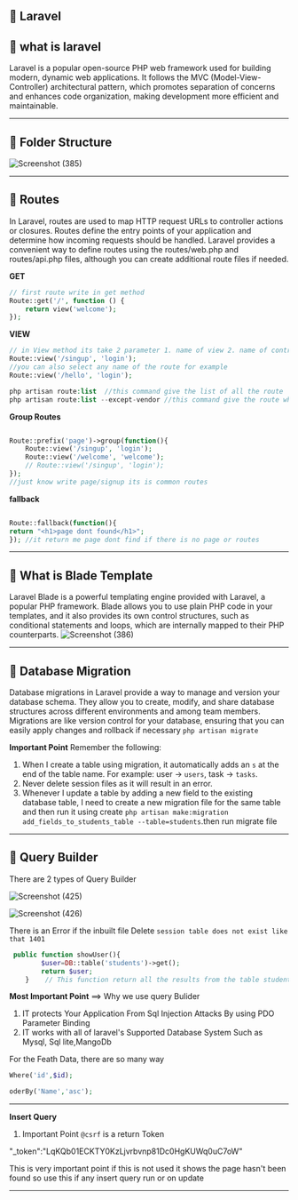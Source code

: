 ## 📔 Laravel 

## 📘 what is laravel
Laravel is a popular open-source PHP web framework used for building modern, dynamic web applications. It follows the MVC (Model-View-Controller) architectural pattern, which promotes separation of concerns and enhances code organization, making development more efficient and maintainable.

---

## 📘 Folder Structure 
![Screenshot (385)](https://github.com/amandavid0032/Web-Development/assets/86879390/8f37d15d-47c6-4c78-87ca-5b7b7d2b5e4b)

---
## 📘 Routes
In Laravel, routes are used to map HTTP request URLs to controller actions or closures. Routes define the entry points of your application and determine how incoming requests should be handled. Laravel provides a convenient way to define routes using the routes/web.php and routes/api.php files, although you can create additional route files if needed.

**GET**
```php
// first route write in get method 
Route::get('/', function () {
    return view('welcome');
});

```
**VIEW**
```php
// in View method its take 2 parameter 1. name of view 2. name of controller
Route::view('/singup', 'login');
//you can also select any name of the route for example
Route::view('/hello', 'login');
```
```php
php artisan route:list  //this command give the list of all the route
php artisan route:list --except-vendor //this command give the route which we made 
```
**Group Routes**
```php

Route::prefix('page')->group(function(){
    Route::view('/singup', 'login');
    Route::view('/welcome', 'welcome');
    // Route::view('/singup', 'login');
});
//just know write page/signup its is common routes
```
**fallback**
```php

Route::fallback(function(){
return "<h1>page dont found</h1>";
}); //it return me page dont find if there is no page or routes
```
---
## 📘 What is Blade Template
Laravel Blade is a powerful templating engine provided with Laravel, a popular PHP framework. Blade allows you to use plain PHP code in your templates, and it also provides its own control structures, such as conditional statements and loops, which are internally mapped to their PHP counterparts.
![Screenshot (386)](https://github.com/amandavid0032/Web-Development/assets/86879390/633a3e35-8d96-4ef6-add3-ff03b1886b0f)

---
## 📘 Database Migration
Database migrations in Laravel provide a way to manage and version your database schema. They allow you to create, modify, and share database structures across different environments and among team members. Migrations are like version control for your database, ensuring that you can easily apply changes and rollback if necessary
`php artisan migrate`

**Important Point**
Remember the following:
1. When I create a table using migration, it automatically adds an `s` at the end of the table name. For example: user -> `users`, task -> `tasks`.
2. Never delete session files as it will result in an error.
3. Whenever I update a table by adding a new field to the existing database table, I need to create a new migration file for the same table and then run it using create `php artisan make:migration add_fields_to_students_table --table=students`.then run migrate file 

---

## 📘 Query Builder
There are 2 types of Query Builder

![Screenshot (425)](https://github.com/user-attachments/assets/d0d2f12c-0e6d-4313-bdac-77aace7bdf8d)


![Screenshot (426)](https://github.com/user-attachments/assets/7b899a28-e7c2-4732-a439-f327ee505251)

There is an Error if the inbuilt file Delete `session table does not exist like that 1401 `

```php
 public function showUser(){
        $user=DB::table('students')->get();
        return $user;
    }    // This function return all the results from the table students  get method

```

**Most Important Point** ==> Why we use query Bulider
1. IT protects Your Application From Sql Injection Attacks By using PDO Parameter Binding
2. IT works with all of laravel's Supported Database System Such as Mysql, Sql lite,MangoDb


For the Feath Data, there are so many way 

```php
Where('id',$id);

oderBy('Name','asc');
```

---

**Insert Query**
1. Important Point
`@csrf` is a return Token

"_token":"LqKQb01ECKTY0KzLjvrbvnp81Dc0HgKUWq0uC7oW"

This is very important point if this is not used it shows the page hasn't been found so use this if any insert query run or on update

---





